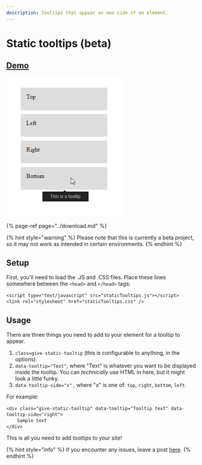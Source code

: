 ```yaml
---
description: Tooltips that appear on one side of an element.
---
```


# Static tooltips \(beta\)

## [Demo](https://codepen.io/inet/pen/KEXypL)

![From the demo above](../.gitbook/assets/chrome_2019-03-12_16-25-49.png)

{% page-ref page="../download.md" %}

{% hint style="warning" %}
Please note that this is currently a beta project, so it may not work as intended in certain environments.
{% endhint %}

## Setup

First, you'll need to load the .JS and .CSS files. Place these lines somewhere between the `<head>` and `</head>` tags:

```markup
<script type="text/javascript" src="staticTooltips.js"></script>
<link rel="stylesheet" href="staticTooltips.css" />
```

## Usage

There are three things you need to add to your element for a tooltip to appear.

1. `class=give-static-tooltip` \(this is configurable to anything, in the options\).
2. `data-tooltip="Text"`, where "Text" is whatever you want to be displayed inside the tooltip. You can  _technically_ use HTML in here, but it might look a little funky.
3. `data-tooltip-side="x"` , where "x" is one of: `top`, `right`, `bottom`, `left`.

For example:

```markup
<div class="give-static-tooltip" data-tooltip="Tooltip text" data-tooltip-side="right">
    Sample text
</div>
```

This is all you need to add tooltips to your site!

{% hint style="info" %}
If you encounter any issues, leave a post [here](https://github.com/IEVEVO/web-utils/issues).
{% endhint %}

